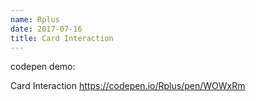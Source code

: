 ```yaml
---
name: Rplus
date: 2017-07-16
title: Card Interaction
---
```


codepen demo:

Card Interaction
https://codepen.io/Rplus/pen/WOWxRm
